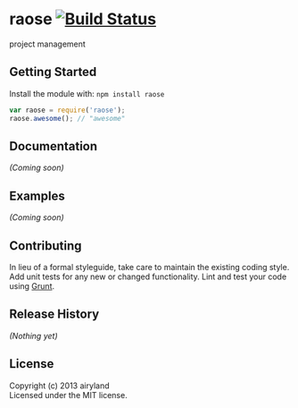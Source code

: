# raose [![Build Status](https://secure.travis-ci.org/airyland/raose.png?branch=master)](http://travis-ci.org/airyland/raose)

project management

## Getting Started
Install the module with: `npm install raose`

```javascript
var raose = require('raose');
raose.awesome(); // "awesome"
```

## Documentation
_(Coming soon)_

## Examples
_(Coming soon)_

## Contributing
In lieu of a formal styleguide, take care to maintain the existing coding style. Add unit tests for any new or changed functionality. Lint and test your code using [Grunt](http://gruntjs.com/).

## Release History
_(Nothing yet)_

## License
Copyright (c) 2013 airyland  
Licensed under the MIT license.
